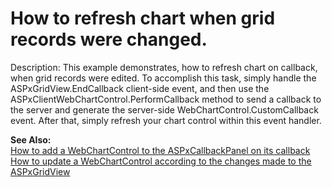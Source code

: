 # How to refresh chart when grid records were changed.


<p>Description: This example demonstrates, how to refresh chart on callback, when grid records were edited. To accomplish this task, simply handle the ASPxGridView.EndCallback client-side event, and then use the ASPxClientWebChartControl.PerformCallback method to send a callback to the server and generate the server-side WebChartControl.CustomCallback event. After that, simply refresh your chart control within this event handler.</p><p><strong>See Also:</strong><br />
<a href="https://www.devexpress.com/Support/Center/p/E568">How to add a WebChartControl to the ASPxCallbackPanel on its callback</a><br />
<a href="https://www.devexpress.com/Support/Center/p/E1277">How to update a WebChartControl according to the changes made to the ASPxGridView</a></p>

<br/>


